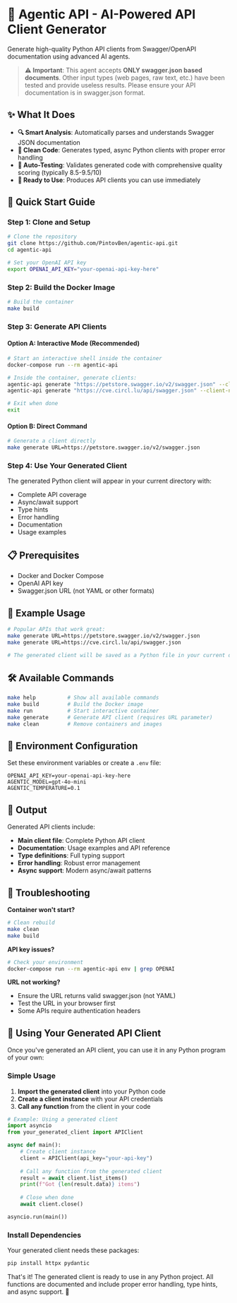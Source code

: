 # 🤖 Agentic API - AI-Powered API Client Generator

Generate high-quality Python API clients from Swagger/OpenAPI documentation using advanced AI agents.

> **⚠️ Important**: This agent accepts **ONLY swagger.json based documents**. Other input types (web pages, raw text, etc.) have been tested and provide useless results. Please ensure your API documentation is in swagger.json format.

## ✨ What It Does

- **🔍 Smart Analysis**: Automatically parses and understands Swagger JSON documentation
- **🐍 Clean Code**: Generates typed, async Python clients with proper error handling
- **🧪 Auto-Testing**: Validates generated code with comprehensive quality scoring (typically 8.5-9.5/10)
- **🚀 Ready to Use**: Produces API clients you can use immediately

## 🚀 Quick Start Guide

### Step 1: Clone and Setup

```bash
# Clone the repository
git clone https://github.com/PintovBen/agentic-api.git
cd agentic-api

# Set your OpenAI API key
export OPENAI_API_KEY="your-openai-api-key-here"
```

### Step 2: Build the Docker Image

```bash
# Build the container
make build
```

### Step 3: Generate API Clients

#### Option A: Interactive Mode (Recommended)
```bash
# Start an interactive shell inside the container
docker-compose run --rm agentic-api

# Inside the container, generate clients:
agentic-api generate "https://petstore.swagger.io/v2/swagger.json" --client-name "<CLIENT_NAME>"
agentic-api generate "https://cve.circl.lu/api/swagger.json" --client-name "<CLIENT_NAME>"

# Exit when done
exit
```

#### Option B: Direct Command
```bash
# Generate a client directly
make generate URL=https://petstore.swagger.io/v2/swagger.json
```

### Step 4: Use Your Generated Client

The generated Python client will appear in your current directory with:
- Complete API coverage
- Async/await support  
- Type hints
- Error handling
- Documentation
- Usage examples

## 📋 Prerequisites

- Docker and Docker Compose
- OpenAI API key
- Swagger.json URL (not YAML or other formats)

## 🎯 Example Usage

```bash
# Popular APIs that work great:
make generate URL=https://petstore.swagger.io/v2/swagger.json
make generate URL=https://cve.circl.lu/api/swagger.json 

# The generated client will be saved as a Python file in your current directory
```

## 🛠️ Available Commands

```bash
make help          # Show all available commands
make build         # Build the Docker image  
make run           # Start interactive container
make generate      # Generate API client (requires URL parameter)
make clean         # Remove containers and images
```

## 🔧 Environment Configuration

Set these environment variables or create a `.env` file:

```env
OPENAI_API_KEY=your-openai-api-key-here
AGENTIC_MODEL=gpt-4o-mini
AGENTIC_TEMPERATURE=0.1
```

## 📁 Output

Generated API clients include:
- **Main client file**: Complete Python API client
- **Documentation**: Usage examples and API reference  
- **Type definitions**: Full typing support
- **Error handling**: Robust error management
- **Async support**: Modern async/await patterns

## 🐛 Troubleshooting

**Container won't start?**
```bash
# Clean rebuild
make clean
make build
```

**API key issues?**
```bash
# Check your environment
docker-compose run --rm agentic-api env | grep OPENAI
```

**URL not working?**
- Ensure the URL returns valid swagger.json (not YAML)
- Test the URL in your browser first
- Some APIs require authentication headers

## 🎯 Using Your Generated API Client

Once you've generated an API client, you can use it in any Python program of your own:

### Simple Usage

1. **Import the generated client** into your Python code
2. **Create a client instance** with your API credentials  
3. **Call any function** from the client in your code

```python
# Example: Using a generated client
import asyncio
from your_generated_client import APIClient

async def main():
    # Create client instance
    client = APIClient(api_key="your-api-key")
    
    # Call any function from the generated client
    result = await client.list_items()
    print(f"Got {len(result.data)} items")
    
    # Close when done
    await client.close()

asyncio.run(main())
```

### Install Dependencies

Your generated client needs these packages:
```bash
pip install httpx pydantic
```

That's it! The generated client is ready to use in any Python project. All functions are documented and include proper error handling, type hints, and async support. 🚀
